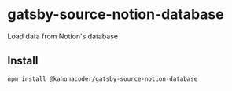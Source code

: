 # gatsby-source-notion-database
 Load data from Notion's database


## Install

```
npm install @kahunacoder/gatsby-source-notion-database
```
